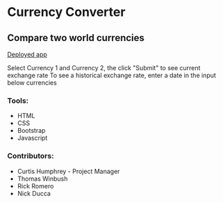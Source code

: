 # Currency Converter
## Compare two world currencies 

[Deployed app](https://1curtislee.github.io/Currency-Converter/)

Select Currency 1 and Currency 2, the click "Submit" to see current exchange rate
To see a historical exchange rate, enter a date in the input below currencies

### Tools:
* HTML
* CSS
* Bootstrap
* Javascript

### Contributors:
* Curtis Humphrey - Project Manager
* Thomas Winbush
* Rick Romero
* Nick Ducca
